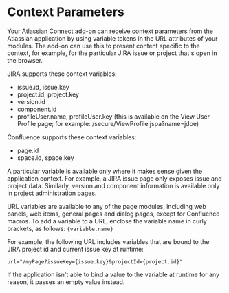 # Context Parameters

Your Atlassian Connect add-on  can receive context parameters from the Atlassian application by using variable tokens
in the URL attributes of your modules. The add-on can use this to present content specific to the context, for example,
for the particular JIRA issue or project that's open in the browser.

JIRA supports these context variables:

 * issue.id, issue.key
 * project.id, project.key
 * version.id
 * component.id
 * profileUser.name, profileUser.key (this is available on the View User Profile page; for example: /secure/ViewProfile.jspa?name=jdoe)

Confluence supports these context variables:

 * page.id
 * space.id, space.key

A particular variable is available only where it makes sense given the application context. For example, a JIRA issue
page only exposes issue and project data. Similarly, version and component information is available only in project
administration pages.

URL variables are available to any of the page modules, including web panels, web items, general pages and dialog pages,
except for Confluence macros. To add a variable to a URL, enclose the variable name in curly brackets, as follows: `{variable.name}`

For example, the following URL includes variables that are bound to the JIRA project id and current issue key at runtime:
```
url="/myPage?issueKey={issue.key}&projectId={project.id}"
```
If the application isn't able to bind a value to the variable at runtime for any reason, it passes an empty value instead.
